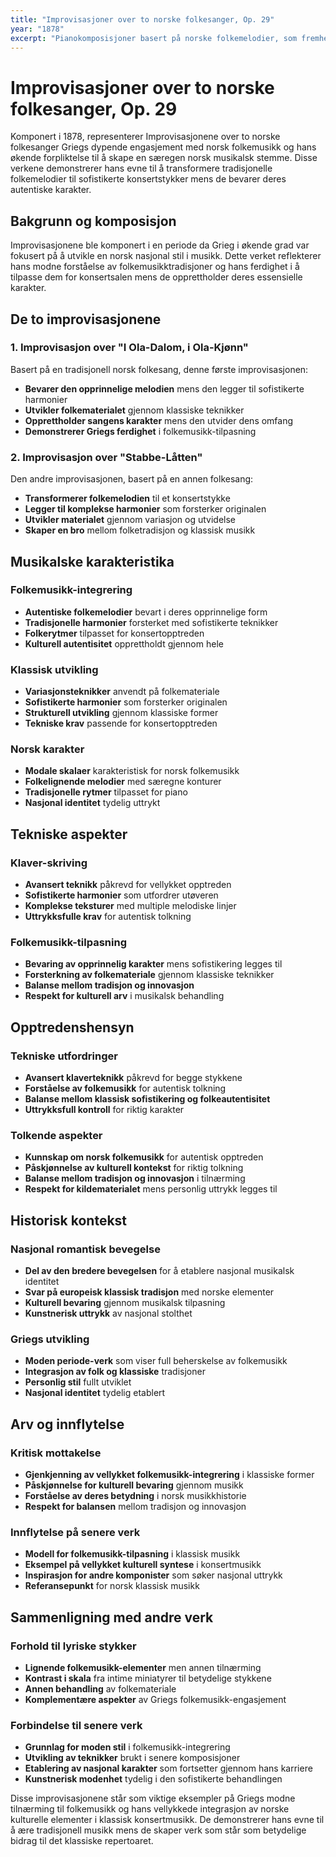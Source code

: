 ```yaml
---
title: "Improvisasjoner over to norske folkesanger, Op. 29"
year: "1878"
excerpt: "Pianokomposisjoner basert på norske folkemelodier, som fremhever Griegs nasjonalistiske stil."
---
```


# Improvisasjoner over to norske folkesanger, Op. 29

Komponert i 1878, representerer Improvisasjonene over to norske folkesanger Griegs dypende engasjement med norsk folkemusikk og hans økende forpliktelse til å skape en særegen norsk musikalsk stemme. Disse verkene demonstrerer hans evne til å transformere tradisjonelle folkemelodier til sofistikerte konsertstykker mens de bevarer deres autentiske karakter.

## Bakgrunn og komposisjon

Improvisasjonene ble komponert i en periode da Grieg i økende grad var fokusert på å utvikle en norsk nasjonal stil i musikk. Dette verket reflekterer hans modne forståelse av folkemusikktradisjoner og hans ferdighet i å tilpasse dem for konsertsalen mens de opprettholder deres essensielle karakter.

## De to improvisasjonene

### 1. Improvisasjon over "I Ola-Dalom, i Ola-Kjønn"
Basert på en tradisjonell norsk folkesang, denne første improvisasjonen:
- **Bevarer den opprinnelige melodien** mens den legger til sofistikerte harmonier
- **Utvikler folkematerialet** gjennom klassiske teknikker
- **Opprettholder sangens karakter** mens den utvider dens omfang
- **Demonstrerer Griegs ferdighet** i folkemusikk-tilpasning

### 2. Improvisasjon over "Stabbe-Låtten"
Den andre improvisasjonen, basert på en annen folkesang:
- **Transformerer folkemelodien** til et konsertstykke
- **Legger til komplekse harmonier** som forsterker originalen
- **Utvikler materialet** gjennom variasjon og utvidelse
- **Skaper en bro** mellom folketradisjon og klassisk musikk

## Musikalske karakteristika

### Folkemusikk-integrering
- **Autentiske folkemelodier** bevart i deres opprinnelige form
- **Tradisjonelle harmonier** forsterket med sofistikerte teknikker
- **Folkerytmer** tilpasset for konsertopptreden
- **Kulturell autentisitet** opprettholdt gjennom hele

### Klassisk utvikling
- **Variasjonsteknikker** anvendt på folkemateriale
- **Sofistikerte harmonier** som forsterker originalen
- **Strukturell utvikling** gjennom klassiske former
- **Tekniske krav** passende for konsertopptreden

### Norsk karakter
- **Modale skalaer** karakteristisk for norsk folkemusikk
- **Folkelignende melodier** med særegne konturer
- **Tradisjonelle rytmer** tilpasset for piano
- **Nasjonal identitet** tydelig uttrykt

## Tekniske aspekter

### Klaver-skriving
- **Avansert teknikk** påkrevd for vellykket opptreden
- **Sofistikerte harmonier** som utfordrer utøveren
- **Komplekse teksturer** med multiple melodiske linjer
- **Uttrykksfulle krav** for autentisk tolkning

### Folkemusikk-tilpasning
- **Bevaring av opprinnelig karakter** mens sofistikering legges til
- **Forsterkning av folkemateriale** gjennom klassiske teknikker
- **Balanse mellom tradisjon og innovasjon**
- **Respekt for kulturell arv** i musikalsk behandling

## Opptredenshensyn

### Tekniske utfordringer
- **Avansert klaverteknikk** påkrevd for begge stykkene
- **Forståelse av folkemusikk** for autentisk tolkning
- **Balanse mellom klassisk sofistikering og folkeautentisitet**
- **Uttrykksfull kontroll** for riktig karakter

### Tolkende aspekter
- **Kunnskap om norsk folkemusikk** for autentisk opptreden
- **Påskjønnelse av kulturell kontekst** for riktig tolkning
- **Balanse mellom tradisjon og innovasjon** i tilnærming
- **Respekt for kildematerialet** mens personlig uttrykk legges til

## Historisk kontekst

### Nasjonal romantisk bevegelse
- **Del av den bredere bevegelsen** for å etablere nasjonal musikalsk identitet
- **Svar på europeisk klassisk tradisjon** med norske elementer
- **Kulturell bevaring** gjennom musikalsk tilpasning
- **Kunstnerisk uttrykk** av nasjonal stolthet

### Griegs utvikling
- **Moden periode-verk** som viser full beherskelse av folkemusikk
- **Integrasjon av folk og klassiske** tradisjoner
- **Personlig stil** fullt utviklet
- **Nasjonal identitet** tydelig etablert

## Arv og innflytelse

### Kritisk mottakelse
- **Gjenkjenning av vellykket folkemusikk-integrering** i klassiske former
- **Påskjønnelse for kulturell bevaring** gjennom musikk
- **Forståelse av deres betydning** i norsk musikkhistorie
- **Respekt for balansen** mellom tradisjon og innovasjon

### Innflytelse på senere verk
- **Modell for folkemusikk-tilpasning** i klassisk musikk
- **Eksempel på vellykket kulturell syntese** i konsertmusikk
- **Inspirasjon for andre komponister** som søker nasjonal uttrykk
- **Referansepunkt** for norsk klassisk musikk

## Sammenligning med andre verk

### Forhold til lyriske stykker
- **Lignende folkemusikk-elementer** men annen tilnærming
- **Kontrast i skala** fra intime miniatyrer til betydelige stykkene
- **Annen behandling** av folkemateriale
- **Komplementære aspekter** av Griegs folkemusikk-engasjement

### Forbindelse til senere verk
- **Grunnlag for moden stil** i folkemusikk-integrering
- **Utvikling av teknikker** brukt i senere komposisjoner
- **Etablering av nasjonal karakter** som fortsetter gjennom hans karriere
- **Kunstnerisk modenhet** tydelig i den sofistikerte behandlingen

Disse improvisasjonene står som viktige eksempler på Griegs modne tilnærming til folkemusikk og hans vellykkede integrasjon av norske kulturelle elementer i klassisk konsertmusikk. De demonstrerer hans evne til å ære tradisjonell musikk mens de skaper verk som står som betydelige bidrag til det klassiske repertoaret.
